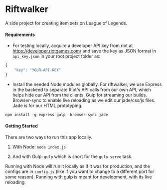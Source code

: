 # Riftwalker

A side project for creating item sets on League of Legends.

#### Requirements

- For testing locally, acquire a developer API key from riot at https://developer.riotgames.com/ and save the key as JSON format in `api_key.json` in your root project folder as:
``` javascript
{
    "key": "YOUR-API-KEY"
}
```

- Install the needed Node modules globally. For riftwalker, we use Express in the backend to separate Riot's API calls from our own API, which helps hide our API from the clients. Gulp for streaming our builds. Browser-sync to enable live reloading as we edit our jade/css/js files. Jade is for our HTML prototyping.
``` javascript
npm install -g express gulp  browser-sync jade
```


#### Getting Started

There are two ways to run this app locally.
1. With Node:
 `node index.js` 

2. And with Gulp:
 `gulp` which is short for the `gulp serve` task.

Running with Node will run it locally as if it was for production, and the configs are in `config.js` (like if you want to change to a different port for some reason). Running with gulp is meant for development, with its live reloading.